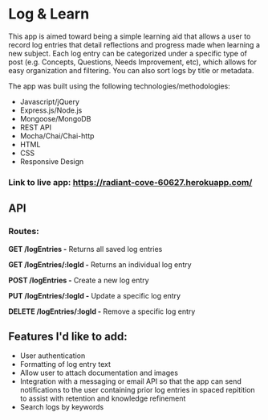 # Log & Learn
This app is aimed toward being a simple learning aid that allows a user to record log entries that detail reflections and progress made when learning a new subject. Each log entry can be categorized under a specific type of post (e.g. Concepts, Questions, Needs Improvement, etc), which allows for easy organization and filtering. You can also sort logs by title or metadata. 

The app was built using the following technologies/methodologies:
* Javascript/jQuery
* Express.js/Node.js
* Mongoose/MongoDB
* REST API
* Mocha/Chai/Chai-http
* HTML
* CSS
* Responsive Design

### Link to live app: https://radiant-cove-60627.herokuapp.com/

## API
### Routes:
**GET /logEntries -** Returns all saved log entries

**GET /logEntries/:logId -** Returns an individual log entry

**POST /logEntries -** Create a new log entry

**PUT /logEntries/:logId -** Update a specific log entry

**DELETE /logEntries/:logId -** Remove a specific log entry


## Features I'd like to add:
* User authentication
* Formatting of log entry text
* Allow user to attach documentation and images
* Integration with a messaging or email API so that the app can send notifications to the user containing prior log entries in spaced repitition to assist with retention and knowledge refinement
* Search logs by keywords
